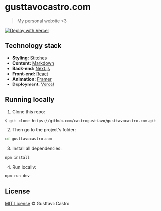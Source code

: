 # gusttavocastro.com

> My personal website <3

[![Deploy with Vercel](https://vercel.com/button)]()

## Technology stack

- **Styling:** [Stitches](https://stitches.dev/)
- **Content:** [Markdown](https://daringfireball.net/projects/markdown/)
- **Back-end:** [Next.js](https://nextjs.org/)
- **Front-end:** [React](https://reactjs.org/)
- **Animation:** [Framer](https://www.framer.com/docs/animation/)
- **Deployment:** [Vercel](https://vercel.com/)

## Running locally

1. Clone this repo:

```sh
$ git clone https://github.com/castrogusttavo/gusttavocastro.com.git
```

2. Then go to the project's folder:

```sh
cd gusttavocastro.com
```

3. Install all dependencies:

```sh
npm install
```

4. Run locally:

```sh
npm run dev
```

## License

[MIT License](https://gusttavocastro.mit-license.org/) © Gusttavo Castro
